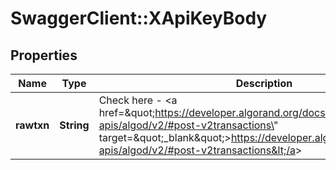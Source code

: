 # SwaggerClient::XApiKeyBody

## Properties
Name | Type | Description | Notes
------------ | ------------- | ------------- | -------------
**rawtxn** | **String** | Check here - &lt;a href&#x3D;\&quot;https://developer.algorand.org/docs/rest-apis/algod/v2/#post-v2transactions\&quot; target&#x3D;\&quot;_blank\&quot;&gt;https://developer.algorand.org/docs/rest-apis/algod/v2/#post-v2transactions&lt;/a&gt; | [optional] 

